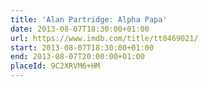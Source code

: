 ```yaml
---
title: 'Alan Partridge: Alpha Papa'
date: 2013-08-07T18:30:00+01:00
url: https://www.imdb.com/title/tt0469021/
start: 2013-08-07T18:30:00+01:00
end: 2013-08-07T20:00:00+01:00
placeId: 9C2XRVM6+HM
---
```

